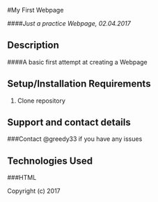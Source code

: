 #My First Webpage

####_Just a practice Webpage, 02.04.2017_


## Description

####A basic first attempt at creating a Webpage

## Setup/Installation Requirements

1. Clone repository


## Support and contact details

###Contact @greedy33 if you have any issues

## Technologies Used
###HTML


Copyright (c) 2017
